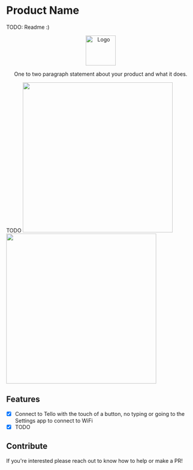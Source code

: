 # Product Name
TODO: Readme :)
<br />
<p align="center">
  <a href="https://github.com/">
    <img src="logo.jpeg" alt="Logo" width="80" height="80">
  </a>
  <p align="center">
    One to two paragraph statement about your product and what it does.
  </p>
</p>

<p align="row">
TODO
<img src= "https://media.giphy.com/media/HYOlBKJBqgAfe/giphy.gif" width="400" >
<img src= "https://media.giphy.com/media/HYOlBKJBqgAfe/giphy.gif" width="400" >
</p>

## Features

- [x] Connect to Tello with the touch of a button, no typing or going to the Settings app to connect to WiFi
- [x] TODO

## Contribute
If you're interested please reach out to know how to help or make a PR!
